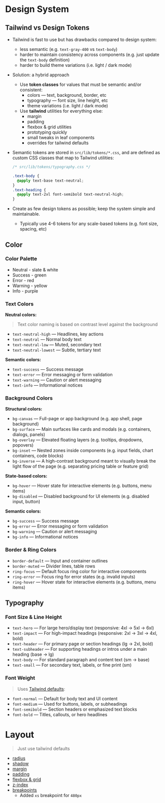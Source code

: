# Design System

## Tailwind vs Design Tokens

- Tailwind is fast to use but has drawbacks compared to design system:
  - less semantic (e.g. `text-gray-400` vs `text-body`)
  - harder to maintain consistency across components (e.g. just update the `text-body` definition)
  - harder to build theme variations (i.e. light / dark mode)
- Solution: a hybrid approach
  - Use **token classes** for values that must be semantic and/or consistent:
    - colors — text, background, border, etc
    - typography — font size, line height, etc
    - theme variations (i.e. light / dark mode)
  - Use **tailwind** utilities for everything else:
    - margin
    - padding
    - flexbox & grid utilities
    - prototyping quickly
    - small tweaks in leaf components
    - overrides for tailwind defaults
- Semantic tokens are stored in `src/lib/tokens/*.css`, and are defined as custom CSS classes that map to Tailwind utilities:

  ```css
  /* src/lib/tokens/typography.css */

  .text-body {
    @apply text-base text-neutral;
  }
  .text-heading {
    @apply text-2xl font-semibold text-neutral-high;
  }
  ```

- Create as few design tokens as possible; keep the system simple and maintainable.
  - Typically use 4-6 tokens for any scale-based tokens (e.g. font size, spacing, etc)

## Color

### Color Palette

- Neutral - slate & white
- Success - green
- Error - red
- Warning - yellow
- Info - purple

### Text Colors

**Neutral colors:**

> Text color naming is based on contrast level against the background

- `text-neutral-high` — Headlines, key actions
- `text-neutral` — Normal body text
- `text-neutral-low` — Muted, secondary text
- `text-neutral-lowest` — Subtle, tertiary text

**Semantic colors:**

- `text-success` — Success message
- `text-error` — Error messaging or form validation
- `text-warning` — Caution or alert messaging
- `text-info` — Informational notices

### Background Colors

**Structural colors:**

- `bg-canvas` — Full-page or app background (e.g. app shell, page background)
- `bg-surface` — Main surfaces like cards and modals (e.g. containers, dialogs, panels)
- `bg-overlay` — Elevated floating layers (e.g. tooltips, dropdowns, popovers)
- `bg-inset` — Nested zones inside components (e.g. input fields, chart containers, code blocks)
- `bg-inverse` — A high-contrast background meant to visually break the light flow of the page (e.g. separating pricing table or feature grid)

**State-based colors:**

- `bg-hover` — Hover state for interactive elements (e.g. buttons, menu items)
- `bg-disabled` — Disabled background for UI elements (e.g. disabled input, button)

**Semantic colors:**

- `bg-success` — Success message
- `bg-error` — Error messaging or form validation
- `bg-warning` — Caution or alert messaging
- `bg-info` — Informational notices

### Border & Ring Colors

- `border-default` — Input and container outlines
- `border-muted` — Divider lines, table rows
- `ring-focus` — Default focus ring color for interactive components
- `ring-error` — Focus ring for error states (e.g. invalid inputs)
- `ring-hover` — Hover state for interactive elements (e.g. buttons, menu items)

## Typography

### Font Size & Line Height

- `text-hero` — For large hero/display text (responsive: 4xl → 5xl → 6xl)
- `text-impact` — For high-impact headings (responsive: 2xl → 3xl → 4xl, bold)
- `text-header` — For primary page or section headings (lg → 2xl, bold)
- `text-subheader` — For supporting headings or intros under a main heading (base → lg)
- `text-body` — For standard paragraph and content text (sm → base)
- `text-small` — For secondary text, labels, or fine print (sm)

### Font Weight

> Uses [Tailwind defaults](https://tailwindcss.com/docs/font-weight):

- `font-normal` — Default for body text and UI content
- `font-medium` — Used for buttons, labels, or subheadings
- `font-semibold` — Section headers or emphasized text blocks
- `font-bold` — Titles, callouts, or hero headlines

# Layout

> Just use tailwind defaults

- [radius](https://tailwindcss.com/docs/border-radius)
- [shadow](https://tailwindcss.com/docs/box-shadow)
- [margin](https://tailwindcss.com/docs/margin)
- [padding](https://tailwindcss.com/docs/padding)
- [flexbox & grid](https://tailwindcss.com/docs/flex)
- [z-index](https://tailwindcss.com/docs/z-index)
- [breakpoints](https://tailwindcss.com/docs/breakpoints)
  - Added `xs` breakpoint for `480px`
